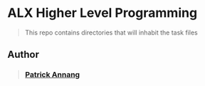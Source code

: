 # ALX Higher Level Programming

> This repo contains directories that will inhabit the task files

## Author

> ### [Patrick Annang](https://github.com/C-distin)
